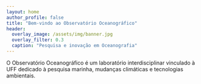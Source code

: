 ```yaml
---
layout: home
author_profile: false
title: "Bem-vindo ao Observatório Oceanográfico"
header:
  overlay_image: /assets/img/banner.jpg
  overlay_filter: 0.3
  caption: "Pesquisa e inovação em Oceanografia"
---
```


O Observatório Oceanográfico é um laboratório interdisciplinar vinculado à UFF dedicado à pesquisa marinha, mudanças climáticas e tecnologias ambientais.
